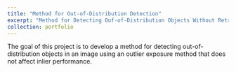 ```yaml
---
title: "Method for Out-of-Distribution Detection"
excerpt: "Method for Detecting Ouf-of-Distribution Objects Without Retraining<br/><img src='/images/uem.png'>"
collection: portfolio
---
```


The goal of this project is to develop a method for detecting out-of-distribution objects in an image using an outlier exposure method that does not affect inlier performance. 

